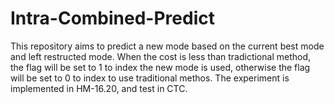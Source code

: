 # Intra-Combined-Predict
This repository aims to predict a new mode based on the current best mode and left restructed mode. When the cost is less than tradictional method, the flag will be set to 1 to index the new mode is used, otherwise the flag will be set to 0 to index to use traditional methos. The experiment is implemented in HM-16.20, and test in CTC.
